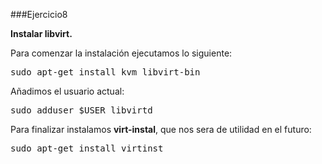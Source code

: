 ###Ejercicio8

**Instalar libvirt.**

Para comenzar la instalación ejecutamos lo siguiente:

<pre>sudo apt-get install kvm libvirt-bin</pre>

Añadimos el usuario actual:

<pre>sudo adduser $USER libvirtd</pre>

Para finalizar instalamos **virt-instal**, que nos sera de utilidad en el futuro:

<pre>sudo apt-get install virtinst</pre>